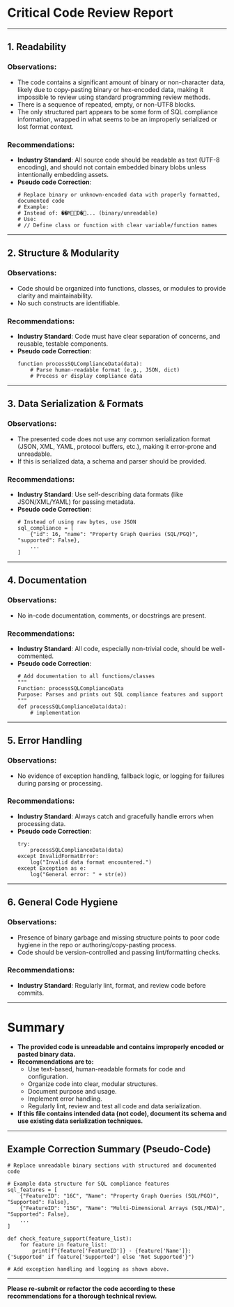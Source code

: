 # Critical Code Review Report

---

## 1. Readability

### Observations:
- The code contains a significant amount of binary or non-character data, likely due to copy-pasting binary or hex-encoded data, making it impossible to review using standard programming review methods.
- There is a sequence of repeated, empty, or non-UTF8 blocks.
- The only structured part appears to be some form of SQL compliance information, wrapped in what seems to be an improperly serialized or lost format context.

### Recommendations:
- **Industry Standard**: All source code should be readable as text (UTF-8 encoding), and should not contain embedded binary blobs unless intentionally embedding assets.
- **Pseudo code Correction**:
    ```pseudo
    # Replace binary or unknown-encoded data with properly formatted, documented code
    # Example: 
    # Instead of:     ��M   D �... (binary/unreadable)
    # Use: 
    # // Define class or function with clear variable/function names
    ```

---

## 2. Structure & Modularity

### Observations:
- Code should be organized into functions, classes, or modules to provide clarity and maintainability.
- No such constructs are identifiable.

### Recommendations:
- **Industry Standard**: Code must have clear separation of concerns, and reusable, testable components.
- **Pseudo code Correction**:
    ```pseudo
    function processSQLComplianceData(data):
        # Parse human-readable format (e.g., JSON, dict)
        # Process or display compliance data
    ```

---

## 3. Data Serialization & Formats

### Observations:
- The presented code does not use any common serialization format (JSON, XML, YAML, protocol buffers, etc.), making it error-prone and unreadable.
- If this is serialized data, a schema and parser should be provided.

### Recommendations:
- **Industry Standard**: Use self-describing data formats (like JSON/XML/YAML) for passing metadata.
- **Pseudo code Correction**:
    ```pseudo
    # Instead of using raw bytes, use JSON
    sql_compliance = [
        {"id": 16, "name": "Property Graph Queries (SQL/PGQ)", "supported": False},
        ...
    ]
    ```

---

## 4. Documentation

### Observations:
- No in-code documentation, comments, or docstrings are present.

### Recommendations:
- **Industry Standard**: All code, especially non-trivial code, should be well-commented.
- **Pseudo code Correction**:
    ```pseudo
    # Add documentation to all functions/classes
    """
    Function: processSQLComplianceData
    Purpose: Parses and prints out SQL compliance features and support
    """
    def processSQLComplianceData(data):
        # implementation
    ```

---

## 5. Error Handling

### Observations:
- No evidence of exception handling, fallback logic, or logging for failures during parsing or processing.

### Recommendations:
- **Industry Standard**: Always catch and gracefully handle errors when processing data.
- **Pseudo code Correction**:
    ```pseudo
    try:
        processSQLComplianceData(data)
    except InvalidFormatError:
        log("Invalid data format encountered.")
    except Exception as e:
        log("General error: " + str(e))
    ```

---

## 6. General Code Hygiene

### Observations:
- Presence of binary garbage and missing structure points to poor code hygiene in the repo or authoring/copy-pasting process.
- Code should be version-controlled and passing lint/formatting checks.

### Recommendations:
- **Industry Standard**: Regularly lint, format, and review code before commits.

---

# Summary

- **The provided code is unreadable and contains improperly encoded or pasted binary data.**
- **Recommendations are to:**
    - Use text-based, human-readable formats for code and configuration.
    - Organize code into clear, modular structures.
    - Document purpose and usage.
    - Implement error handling.
    - Regularly lint, review and test all code and data serialization.
- **If this file contains intended data (not code), document its schema and use existing data serialization techniques.**

---

## Example Correction Summary (Pseudo-Code)

```pseudo
# Replace unreadable binary sections with structured and documented code

# Example data structure for SQL compliance features
sql_features = [
    {"FeatureID": "16C", "Name": "Property Graph Queries (SQL/PGQ)", "Supported": False},
    {"FeatureID": "15G", "Name": "Multi-Dimensional Arrays (SQL/MDA)", "Supported": False},
    ...
]

def check_feature_support(feature_list):
    for feature in feature_list:
        print(f"{feature['FeatureID']} - {feature['Name']}: {'Supported' if feature['Supported'] else 'Not Supported'}")

# Add exception handling and logging as shown above.
```

---

**Please re-submit or refactor the code according to these recommendations for a thorough technical review.**